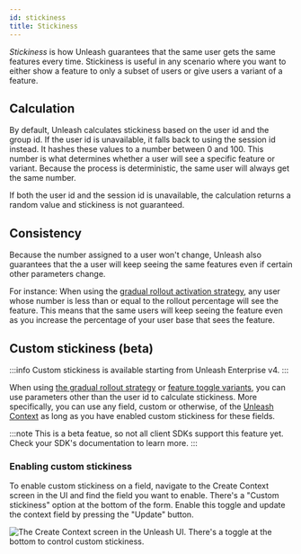 ```yaml
---
id: stickiness
title: Stickiness
---
```


_Stickiness_ is how Unleash guarantees that the same user gets the same features every time. Stickiness is useful in any scenario where you want to either show a feature to only a subset of users or give users a variant of a feature.

## Calculation

By default, Unleash calculates stickiness based on the user id and the group id. If the user id is unavailable, it falls back to using the session id instead. It hashes these values to a number between 0 and 100. This number is what determines whether a user will see a specific feature or variant. Because the process is deterministic, the same user will always get the same number.

If both the user id and the session id is unavailable, the calculation returns a random value and stickiness is not guaranteed.

## Consistency

Because the number assigned to a user won't change, Unleash also guarantees that the a user will keep seeing the same features even if certain other parameters change.

For instance: When using the [gradual rollout activation strategy](../user_guide/activation-strategies.md#gradual-rollout), any user whose number is less than or equal to the rollout percentage will see the feature. This means that the same users will keep seeing the feature even as you increase the percentage of your user base that sees the feature.

## Custom stickiness (beta)

:::info
Custom stickiness is available starting from Unleash Enterprise v4.
:::

When using [the gradual rollout strategy](../user_guide/activation-strategies.md#gradual-rollout) or [feature toggle variants](./feature-toggle-variants.md), you can use parameters other than the user id to calculate stickiness. More specifically, you can use any field, custom or otherwise, of the [Unleash Context](../user_guide/unleash-context.md) as long as you have enabled custom stickiness for these fields.

:::note
This is a beta featue, so not all client SDKs support this feature yet. Check your SDK's documentation to learn more.
:::

### Enabling custom stickiness

To enable custom stickiness on a field, navigate to the Create Context screen in the UI and find the field you want to enable. There's a "Custom stickiness" option at the bottom of the form. Enable this toggle and update the context field by pressing the "Update" button.

![The Create Context screen in the Unleash UI. There's a toggle at the bottom to control custom stickiness.](/img/enable_custom_stickiness.png)
